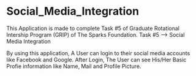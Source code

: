 # Social_Media_Integration

This Application is made to complete Task #5 of Graduate Rotational Intership Program (GRIP) of The Sparks Foundation.
Task #5 --> Social Media Integration

By using this application, A User can login to their social media accounts like Facebook and Google.
After Login, The User can see His/Her Basic Profie information like Name, Mail and Profile Picture.
